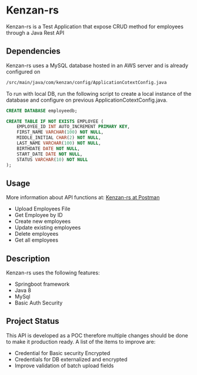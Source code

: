 # Kenzan-rs

Kenzan-rs is a Test Application  that expose CRUD method for employees through
a Java Rest API

## Dependencies

Kenzan-rs uses a MySQL database hosted in an AWS server and is already configured on
```bash
/src/main/java/com/kenzan/config/ApplicationCotextConfig.java
```

To run with local DB, run the following script to create a local instance of the database and configure on previous ApplicationCotextConfig.java.

```sql
CREATE DATABASE employeedb;

CREATE TABLE IF NOT EXISTS EMPLOYEE (
    EMPLOYEE_ID INT AUTO_INCREMENT PRIMARY KEY,
    FIRST_NAME VARCHAR(100) NOT NULL,
    MIDDLE_INITIAL CHAR(2) NOT NULL,
    LAST_NAME VARCHAR(100) NOT NULL,
    BIRTHDATE DATE NOT NULL,
    START_DATE DATE NOT NULL,
    STATUS VARCHAR(10) NOT NULL
);
```

## Usage

More information about API functions at:
[Kenzan-rs at Postman](https://www.getpostman.com/collections/82f6d1495ccac6f4bb75)

* Upload Employees File
* Get Employee by ID
* Create new employees
* Update existing employees
* Delete employees
* Get all employees


## Description
Kenzan-rs  uses the following features:

* Springboot framework
* Java 8
* MySql
* Basic Auth Security


## Project Status
 This API is developed as a POC therefore  multiple changes should be done to make it production ready.  A list of the  items to improve are:

- Credential for Basic security Encrypted
- Credentials for DB externalized and encrypted
- Improve validation of batch upload fields
